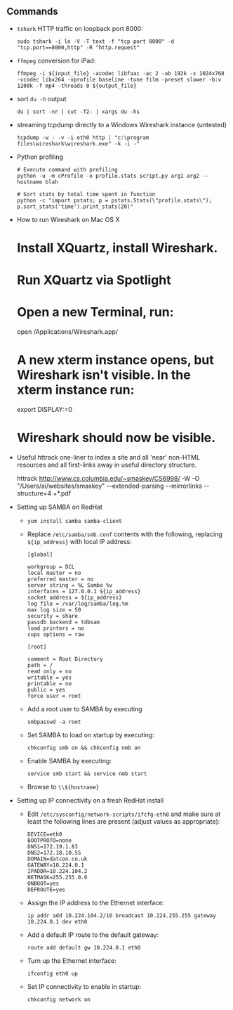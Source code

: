 ## Commands

-   `tshark` HTTP traffic on loopback port 8000:

        sudo tshark -i lo -V -T text -f "tcp port 8000" -d "tcp.port==8000,http" -R "http.request"

-	`ffmpeg` conversion for iPad:

		ffmpeg -i ${input_file} -acodec libfaac -ac 2 -ab 192k -s 1024x768 -vcodec libx264 -vprofile baseline -tune film -preset slower -b:v 1200k -f mp4 -threads 0 ${output_file}

-	sort `du -h` output

		du | sort -nr | cut -f2- | xargs du -hs

-	streaming tcpdump directly to a Windows Wireshark instance (untested)

		tcpdump -w - -v -i eth0 http | "c:\program files\wireshark\wireshark.exe" -k -i -"

-	Python profiling

		# Execute command with profiling
		python -u -m cProfile -o profile.stats script.py arg1 arg2 --hostname blah

		# Sort stats by total time spent in function
		python -c "import pstats; p = pstats.Stats(\"profile.stats\"); p.sort_stats('time').print_stats(20)"

-    How to run Wireshark on Mac OS X

        # Install XQuartz, install Wireshark.
        # Run XQuartz via Spotlight
        # Open a new Terminal, run:
        
        open /Applications/Wireshark.app/
        
        # A new xterm instance opens, but Wireshark isn't visible. In the xterm instance run:
        
        export DISPLAY:=0
        
        # Wireshark should now be visible.
        
-    Useful httrack one-liner to index a site and all 'near' non-HTML resources and all first-links away in useful directory structure.

        httrack http://www.cs.columbia.edu/~smaskey/CS6998/ -W -O "/Users/ai/websites/smaskey" --extended-parsing --mirrorlinks --structure=4 +*.pdf
    
-	Setting up SAMBA on RedHat
	-	`yum install samba samba-client`
	-	Replace `/etc/samba/smb.conf` contents with the following, replacing `${ip_address}` with local IP address:

			[global]
			
			workgroup = DCL
			local master = no
			preferred master = no
			server string = %L Samba %v
			interfaces = 127.0.0.1 ${ip_address}
			socket address = ${ip_address}
			log file = /var/log/samba/log.%m
			max log size = 50
			security = share
			passdb backend = tdbsam
			load printers = no
			cups options = raw
			
			[root]
			
			comment = Root Directory
			path = /
			read only = no
			writable = yes
			printable = no
			public = yes
			force user = root

	-	Add a root user to SAMBA by executing

			smbpasswd -a root

	-	Set SAMBA to load on startup by executing:

			chkconfig smb on && chkconfig nmb on

	-	Enable SAMBA by executing:

			service smb start && service nmb start

	-	Browse to `\\${hostname}`

-	Setting up IP connectivity on a fresh RedHat install
	-	Edit `/etc/sysconfig/network-scripts/ifcfg-eth0` and make sure at least the following lines are present (adjust values as appropriate):

			DEVICE=eth0
			BOOTPROTO=none
			DNS1=172.19.1.83
			DNS2=172.18.10.55
			DOMAIN=datcon.co.uk
			GATEWAY=10.224.0.1
			IPADDR=10.224.104.2
			NETMASK=255.255.0.0
			ONBOOT=yes
			DEFROUTE=yes

	-	Assign the IP address to the Ethernet interface:

			ip addr add 10.224.104.2/16 broadcast 10.224.255.255 gateway 10.224.0.1 dev eth0

	-	Add a default IP route to the default gateway:

			route add default gw 10.224.0.1 eth0

	-	Turn up the Ethernet interface:

			ifconfig eth0 up

	-	Set IP connectivity to enable in startup:

			chkconfig network on
